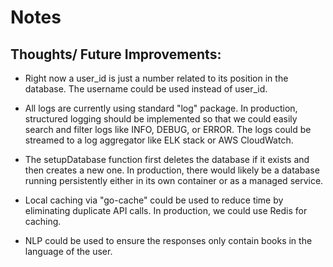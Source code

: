 # Notes

## Thoughts/ Future Improvements:
- Right now a user_id is just a number related to its position in the database. The username could be used instead of user_id.

- All logs are currently using standard "log" package. In production, structured logging should be implemented so that we could easily search and filter logs like INFO, DEBUG, or ERROR. The logs could be streamed to a log aggregator like ELK stack or AWS CloudWatch.

- The setupDatabase function first deletes the database if it exists and then creates a new one. In production, there would likely be a database running persistently either in its own container or as a managed service. 

- Local caching via "go-cache" could be used to reduce time by eliminating duplicate API calls. In production, we could use Redis for caching.

- NLP could be used to ensure the responses only contain books in the language of the user.

